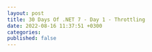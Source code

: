 ```yaml
---
layout: post
title: 30 Days Of .NET 7 - Day 1 - Throttling
date: 2022-08-16 11:37:51 +0300
categories:
published: false
---
```


